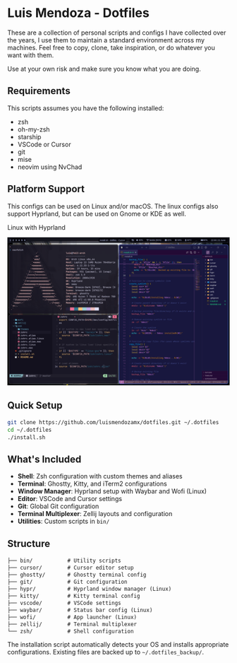 # Luis Mendoza - Dotfiles

These are a collection of personal scripts and configs I have collected over the years, I use them to maintain a standard environment across my machines. Feel free to copy, clone, take inspiration, or do whatever you want with them.

Use at your own risk and make sure you know what you are doing.

## Requirements

This scripts assumes you have the following installed:

* zsh
* oh-my-zsh
* starship
* VSCode or Cursor
* git
* mise
* neovim using NvChad 

## Platform Support

This configs can be used on Linux and/or macOS. The linux configs also support Hyprland, but can be used on Gnome or KDE as well.

Linux with Hyprland

![Screenshot](./screenshot.png)

## Quick Setup

```bash
git clone https://github.com/luismendozamx/dotfiles.git ~/.dotfiles
cd ~/.dotfiles
./install.sh
```

## What's Included

- **Shell**: Zsh configuration with custom themes and aliases
- **Terminal**: Ghostty, Kitty, and iTerm2 configurations
- **Window Manager**: Hyprland setup with Waybar and Wofi (Linux)
- **Editor**: VSCode and Cursor settings
- **Git**: Global Git configuration
- **Terminal Multiplexer**: Zellij layouts and configuration
- **Utilities**: Custom scripts in `bin/`

## Structure

```
├── bin/           # Utility scripts
├── cursor/        # Cursor editor setup
├── ghostty/       # Ghostty terminal config
├── git/           # Git configuration
├── hypr/          # Hyprland window manager (Linux)
├── kitty/         # Kitty terminal config
├── vscode/        # VSCode settings
├── waybar/        # Status bar config (Linux)
├── wofi/          # App launcher (Linux)
├── zellij/        # Terminal multiplexer
└── zsh/           # Shell configuration
```

The installation script automatically detects your OS and installs appropriate configurations. Existing files are backed up to `~/.dotfiles_backup/`.